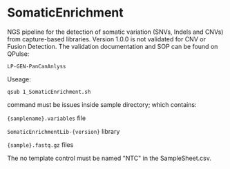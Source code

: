 # SomaticEnrichment

NGS pipeline for the detection of somatic variation (SNVs, Indels and CNVs) from capture-based libraries. Version 1.0.0 is not validated for CNV or Fusion Detection. The validation documentation and SOP can be found on QPulse:

`LP-GEN-PanCanAnlyss`

Useage:

```
qsub 1_SomaticEnrichment.sh
```

command must be issues inside sample directory; which contains:

`{samplename}.variables` file

`SomaticEnrichmentLib-{version}` library

`{sample}.fastq.gz` files

The no template control must be named "NTC" in the SampleSheet.csv.


